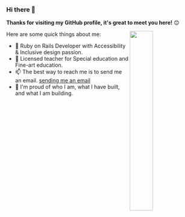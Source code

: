 

### Hi there 👋

**Thanks for visiting my GitHub profile, it's great to meet you here!** 😊

<a href="https://github.com/CAVASOL?tab=repositories">
  <img align="right" src="https://github-readme-stats.vercel.app/api?username=CAVASOL&show_icons=true&title_color=000&icon_color=0099ff&text_color=000&bg_color=ffffff&hide_border=true#gh-light-mode-only" width="35%" />
</a>

Here are some quick things about me:

- 🔭 Ruby on Rails Developer with Accessibility & Inclusive design passion.
- 🏫 Licensed teacher for Special education and Fine-art education.
- 📫 The best way to reach me is to send me an email. [sending me an email](awyeon@gmail.com)
- 🧸 I'm proud of who I am, what I have built, and what I am building.
